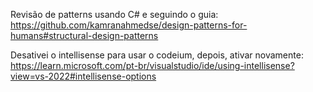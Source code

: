 Revisão de patterns usando C# e seguindo o guia:
https://github.com/kamranahmedse/design-patterns-for-humans#structural-design-patterns 

Desativei o intellisense para usar o codeium, depois, ativar novamente:
https://learn.microsoft.com/pt-br/visualstudio/ide/using-intellisense?view=vs-2022#intellisense-options
